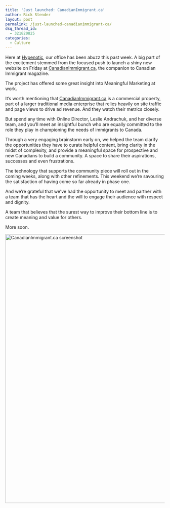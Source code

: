 ```yaml
---
title: 'Just launched: CanadianImmigrant.ca'
author: Rick Stender
layout: post
permalink: /just-launched-canadianimmigrant-ca/
dsq_thread_id:
  - 321820825
categories:
  - Culture
---
```

Here at [Hypenotic][1], our office has been abuzz this past week. A big part of the excitement stemmed from the focused push to launch a shiny new website on Friday at [CanadianImmigrant.ca][2], the companion to Canadian Immigrant magazine.

The project has offered some great insight into Meaningful Marketing at work.

It&#8217;s worth mentioning that [CanadianImmigrant.ca][2] is a commercial property, part of a larger traditional media enterprise that relies heavily on site traffic and page views to drive ad revenue. And they watch their metrics closely.

But spend any time with Online Director, Leslie Andrachuk, and her diverse team, and you&#8217;ll meet an insightful bunch who are equally committed to the role they play in championing the needs of immigrants to Canada.

Through a very engaging brainstorm early on, we helped the team clarify the opportunities they have to curate helpful content, bring clarity in the midst of complexity, and provide a meaningful space for prospective and new Canadians to build a community. A space to share their aspirations, successes and even frustrations.

The technology that supports the community piece will roll out in the coming weeks, along with other refinements. This weekend we&#8217;re savouring the satisfaction of having come so far already in phase one.

And we&#8217;re grateful that we&#8217;ve had the opportunity to meet and partner with a team that has the heart and the will to engage their audience with respect and dignity.

A team that believes that the surest way to improve their bottom line is to create meaning and value for others.

More soon.

[<img class="aligncenter size-full wp-image-5553" title="CanadianImmigrant.ca screenshot" src="http://hypenotic.com/wordpress/wp-content/uploads/2011/06/Canadian-Immigrant-scrnshot.jpg" alt="CanadianImmigrant.ca screenshot" height="850" />][3]

 [1]: hypenotic.com
 [2]: http://canadianimmigrant.ca
 [3]: http://www.canadianimmigrant.ca
